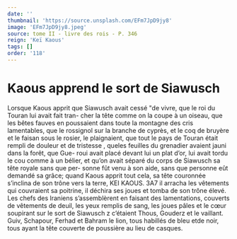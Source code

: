 ```yaml
---
date: ''
thumbnail: 'https://source.unsplash.com/EFm7JpD9jy8'
image: 'EFm7JpD9jy8.jpeg'
source: tome II - livre des rois - P. 346
reign: 'Keï Kaous'
tags: []
order: '118'
---
```


# Kaous apprend le sort de Siawusch

Lorsque Kaous apprit que Siawusch avait cessé
"de vivre, que le roi du Touran lui avait fait tran- cher la tête comme on la coupe à un oiseau, que les bêtes fauves en poussaient dans toute la montagne des cris lamentables, que le rossignol sur la branche de cyprès, et le coq de bruyère et le faisan sous le rosier, le plaignaient, que tout le pays de Touran était rempli de douleur et de tristesse , queles feuilles du grenadier avaient jauni dans la forêt, que Gue- roui avait placé devant lui un plat d’or, lui avait
tordu le cou comme à un bélier, et qu’on avait séparé
du corps de Siawusch sa tête royale sans que per- sonne fût venu à son aide, sans que personne eût demandé sa grâce; quand Kaous apprit tout cela,
sa tête couronnée s’inclina de son trône vers la terre,
KEI KAOUS. 3A7 il arracha les vêtements qui couvraient sa poitrine,
il déchira ses joues et tomba de son trône élevé.
Les chefs des lraniens s’assemblèrent en faisant des lamentations, couverts de vêtements de deuil, les yeux remplis de sang, les joues pâles et le cœur soupirant sur le sort de Siawusch z c’étaient Thous, Gouderz et le vaillant. Guiv, Schapour, Ferhad et Bahram le lion, tous habillés de bleu etde noir, tous ayant la tête couverte de poussière au lieu de casques.
